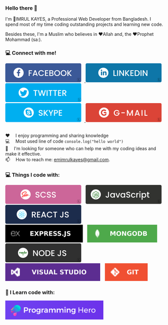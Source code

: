 ### Hello there 👋
I'm :boy:IMRUL KAYES, a Professional Web Developer from Bangladesh. I spend most of my time coding outstanding projects and learning new code. <br>

Besides these, I'm a Muslim who believes in :heart:Allah and, the :heart:Prophet Mohammad (sa:).

### :computer: Connect with me!
<a href="https://www.facebook.com/eimrulkayes/" target="blank">
    <img src="./images/fb.svg" style="max-width: 100%; margin-right: 10px;" >
</a> 
<a href="https://www.linkedin.com/in/emimrulkayes/" target="blank">
    <img src="./images/linkedin.svg" style="max-width: 100%; margin-right: 10px;" >
</a> 
<a href="https://twitter.com/emimrulkayes/" target="blank">
    <img src="./images/twitter.svg" style="max-width: 100%; margin-right: 10px;" >
</a> 
<a href="mailto:emimrulkayes@gmail.com" target="blank">
    <img src="./images/skype.svg" style="max-width: 100%; margin-right: 10px; " >
</a> 
<a href="mailto:emimrulkayes@gmail.com" target="blank">
    <img src="./images/gmail.svg" style="max-width: 100%; margin-right: 10px; " >
</a> 
<br>
<br>

<p dir="auto"><g-emoji class="g-emoji" alias="hearts" fallback-src="https://github.githubassets.com/images/icons/emoji/unicode/2665.png">♥️</g-emoji>  I enjoy programming and sharing knowledge <br>
<g-emoji class="g-emoji" alias="computer" fallback-src="https://github.githubassets.com/images/icons/emoji/unicode/1f4bb.png">💻</g-emoji>  Most used line of code <code>console.log("hello world")</code> <br>
<g-emoji class="g-emoji" alias="thinking" fallback-src="https://github.githubassets.com/images/icons/emoji/unicode/1f914.png">🤔</g-emoji>  I'm looking for someone who can help me with my coding ideas and make it effective.<br>
<g-emoji class="g-emoji" alias="email" fallback-src="https://github.githubassets.com/images/icons/emoji/unicode/1f4e7.png">📫</g-emoji>  How to reach me: <a href="mailto:emimrulkayes@gmail.com">emimrulkayes@gmail.com</a>.<br>
<g-emoji class="g-emoji" alias="zap" fallback-src="https://github.githubassets.com/images/icons/emoji/unicode/26a1.png"></p>

### :computer: Things I code with:
<img src="./images/sass.svg" style="margin-right: 10px;" > <img src="./images/js.svg" style="margin-right: 10px;" > <img src="./images/react.svg" style="margin-right: 10px;" > <img src="./images/express.svg" style="margin-right: 10px;" > <img src="./images/mongo.svg" style="margin-right: 10px;" > <img src="./images/node.svg" style="margin-right: 10px;" > <img src="./images/vs.svg" style="margin-right: 10px;" > <img src="./images/git.svg" style="margin-right: 10px;" >

### 🌱 I Learn code with:
<a href="https://web.programming-hero.com/" target="blank">
    <img src="./images/ph.png" style="max-width: 100%; margin-right: 10px; " >
</a> 


<!--
**emimrulkayes/emimrulkayes** is a ✨ _special_ ✨ repository because its `README.md` (this file) appears on your GitHub profile.

Here are some ideas to get you started:

- 🔭 I’m currently working on ...
- 🌱 I’m currently learning ...
- 👯 I’m looking to collaborate on ...
- 🤔 I’m looking for help with ...
- 💬 Ask me about ...
- 📫 How to reach me: ...
- 😄 Pronouns: ...
- ⚡ Fun fact: ...
-->
